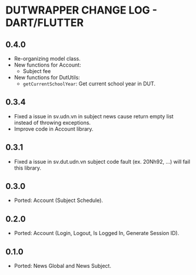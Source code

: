 # DUTWRAPPER CHANGE LOG - DART/FLUTTER

## 0.4.0
* Re-organizing model class.
* New functions for Account:
  - Subject fee
* New functions for DutUtils:
  - `getCurrentSchoolYear`: Get current school year in DUT.

## 0.3.4
* Fixed a issue in sv.udn.vn in subject news cause return empty list instead of throwing exceptions.
* Improve code in Account library.

## 0.3.1
* Fixed a issue in sv.dut.udn.vn subject code fault (ex. 20Nh92, ...) will fail this library.

## 0.3.0
* Ported: Account (Subject Schedule).

## 0.2.0
* Ported: Account (Login, Logout, Is Logged In, Generate Session ID).

## 0.1.0
* Ported: News Global and News Subject.
